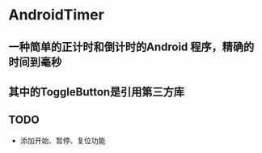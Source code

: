 # AndroidTimer
## 一种简单的正计时和倒计时的Android 程序，精确的时间到毫秒
## 其中的ToggleButton是引用第三方库
## TODO 
* 添加开始、暂停、复位功能
